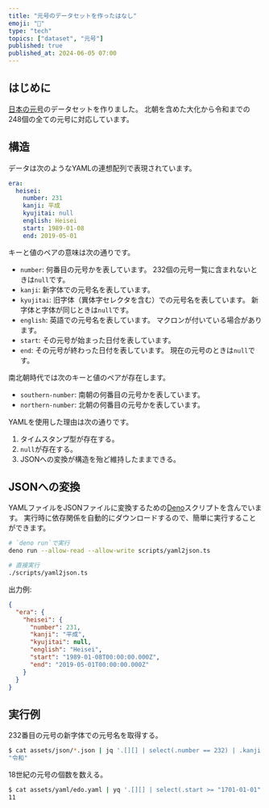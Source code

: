 ```yaml
---
title: "元号のデータセットを作ったはなし"
emoji: "🗾"
type: "tech"
topics: ["dataset", "元号"]
published: true
published_at: 2024-06-05 07:00
---
```


## はじめに

[日本の元号](<https://ja.wikipedia.org/wiki/%E5%85%83%E5%8F%B7%E4%B8%80%E8%A6%A7_(%E6%97%A5%E6%9C%AC)>)のデータセットを作りました。
北朝を含めた大化から令和までの248個の全ての元号に対応しています。

## 構造

データは次のようなYAMLの連想配列で表現されています。

```yaml:modern.yaml
era:
  heisei:
    number: 231
    kanji: 平成
    kyujitai: null
    english: Heisei
    start: 1989-01-08
    end: 2019-05-01
```

キーと値のペアの意味は次の通りです。

- `number`: 何番目の元号かを表しています。
  232個の元号一覧に含まれないときは`null`です。
- `kanji`: 新字体での元号名を表しています。
- `kyujitai`: 旧字体（異体字セレクタを含む）での元号名を表しています。
  新字体と字体が同じときは`null`です。
- `english`: 英語での元号名を表しています。
  マクロンが付いている場合があります。
- `start`: その元号が始まった日付を表しています。
- `end`: その元号が終わった日付を表しています。
  現在の元号のときは`null`です。

南北朝時代では次のキーと値のペアが存在します。

- `southern-number`: 南朝の何番目の元号かを表しています。
- `northern-number`: 北朝の何番目の元号かを表しています。

YAMLを使用した理由は次の通りです。

1. タイムスタンプ型が存在する。
2. `null`が存在する。
3. JSONへの変換が構造を殆ど維持したままできる。

## JSONへの変換

YAMLファイルをJSONファイルに変換するための[Deno](https://deno.com/)スクリプトを含んでいます。
実行時に依存関係を自動的にダウンロードするので、簡単に実行することができます。

```sh
# `deno run`で実行
deno run --allow-read --allow-write scripts/yaml2json.ts

# 直接実行
./scripts/yaml2json.ts
```

出力例:

```json:modern.json
{
  "era": {
    "heisei": {
      "number": 231,
      "kanji": "平成",
      "kyujitai": null,
      "english": "Heisei",
      "start": "1989-01-08T00:00:00.000Z",
      "end": "2019-05-01T00:00:00.000Z"
    }
  }
}
```

## 実行例

232番目の元号の新字体での元号名を取得する。

```sh
$ cat assets/json/*.json | jq '.[][] | select(.number == 232) | .kanji'
"令和"
```

18世紀の元号の個数を数える。

```sh
$ cat assets/yaml/edo.yaml | yq '.[][] | select(.start >= "1701-01-01" and .end < "1801-01-01") | .number' | wc -l
11
```
